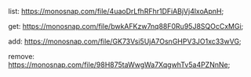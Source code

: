 list: https://monosnap.com/file/4uaoDrLfhRFhr1DFiABjVj4lxoApnH;

get: https://monosnap.com/file/bwkAFKzw7nq88F0Ru95J8SQOcCxMGi;

add: https://monosnap.com/file/GK73Vsi5UjA7OsnGHPV3JO1xc33wVG;

remove: https://monosnap.com/file/98H875taWwgWa7XqgwhTv5a4PZNnNe;
